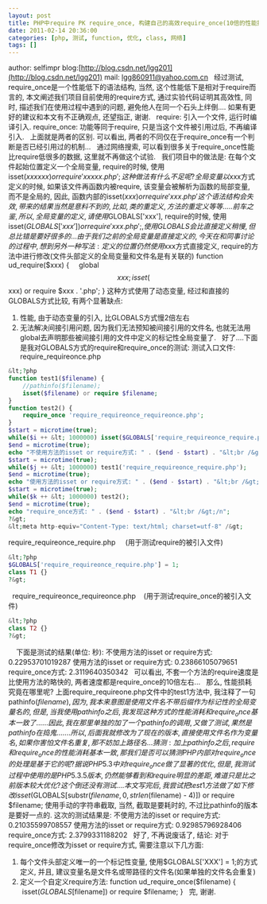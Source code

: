 ```yaml
---
layout: post
title: PHP中require PK require_once, 构建自己的高效require_once(10倍的性能提升)
date: 2011-02-14 20:36:00
categories: [php, 测试, function, 优化, class, 网络]
tags: []
---
```

author: selfimpr
blog:[http://blog.csdn.net/lgg201](http://blog.csdn.net/lgg201)
mail: lgg860911@yahoo.com.cn
 
经过测试, require_once是一个性能低下的语法结构, 当然, 这个性能低下是相对于require而言的, 本文阐述我们项目目前使用的require方式, 通过实验代码证明其高效性, 同时, 描述我们在使用过程中遇到的问题, 避免他人在同一个石头上绊倒....
如果有更好的建议和本文有不正确观点, 还望指正, 谢谢.
 
require: 引入一个文件, 运行时编译引入.
require_once: 功能等同于require, 只是当这个文件被引用过后, 不再编译引入.
 
上面就是两者的区别. 可以看出, 两者的不同仅在于require_once有一个判断是否已经引用过的机制...
 
通过网络搜索, 可以看到很多关于require_once性能比require低很多的数据, 这里就不再做这个试验.
 
我们项目中的做法是: 在每个文件起始位置定义一个全局变量, require的时候, 使用isset($xxxxxx) or require 'xxxxx.php';
这种做法有什么不足呢?
全局变量以$xxx方式定义的时候, 如果该文件再函数内被require, 该变量会被解析为函数的局部变量, 而不是全局的, 因此, 函数内部的isset($xxx) or require 'xxx.php'这个语法结构会失效, 带来的结果当然是意料不到的, 比如, 类的重定义, 方法的重定义等等.....
      前车之鉴, 所以, 全局变量的定义, 请使用$GLOBALS['xxx'], require的时候, 使用isset($GLOBALS['xxx']) or require 'xxx.php';, 使用GLOBALS会比直接定义稍慢, 但总比错是要好很多的...
 
由于我们之前的全局变量是直接定义的, 今天在和同事讨论的过程中, 想到另外一种写法:
定义的位置仍然使用$xxx方式直接定义, require的方法中进行修改(文件头部定义的全局变量和文件名是有关联的)
function ud_require($xxx) {
    global $$xxx;
    isset($$xxx) or require $xxx . '.php';
}
这种方式使用了动态变量, 经过和直接的GLOBALS方式比较, 有两个显著缺点:
1. 性能, 由于动态变量的引入, 比GLOBALS方式慢2倍左右
2. 无法解决间接引用问题, 因为我们无法预知被间接引用的文件名, 也就无法用global去声明那些被间接引用的文件中定义的标记性全局变量了.
 
好了....下面是我对GLOBALS方式的require和require_once的测试:
测试入口文件:
require_requireonce.php

```php
&lt;?php
function test1($filename) {
	//pathinfo($filename);
	isset($filename) or require $filename;
}
function test2() {
	require_once 'require_requireonce_requireonce.php';
}
$start = microtime(true);
while($i ++ &lt; 1000000) isset($GLOBALS['require_requireonce_require.php']) or require 'require_requireonce_require.php';
$end = microtime(true);
echo "不使用方法的isset or require方式: " . ($end - $start) . "&lt;br /&gt;/n";
$start = microtime(true);
while($j ++ &lt; 1000000) test1('require_requireonce_require.php');
$end = microtime(true);
echo "使用方法的isset or require方式: " . ($end - $start) . "&lt;br /&gt;/n";
$start = microtime(true);
while($k ++ &lt; 1000000) test2();
$end = microtime(true);
echo "require_once方式: " . ($end - $start) . "&lt;br /&gt;/n";
?&gt;
&lt;meta http-equiv="Content-Type: text/html; charset=utf-8" /&gt;
```
 
require_requireonce_require.php     (用于测试require的被引入文件)

```php
&lt;?php
$GLOBALS['require_requireonce_require.php'] = 1;
class T1 {}
?&gt;
```
 
require_requireonce_requireonce.php    (用于测试require_once的被引入文件)

```php
&lt;?php
class T2 {}
?&gt;

```
 
 
下面是测试的结果(单位: 秒):
不使用方法的isset or require方式: 0.22953701019287
使用方法的isset or require方式: 0.23866105079651
require_once方式: 2.3119640350342
 
可以看出, 不套一个方法的require速度是比使用方法的略快的, 两者速度都是require_once的10倍左右...
 
那么, 性能损耗究竟在哪里呢?
上面require_requireone.php文件中的test1方法中, 我注释了一句pathinfo($filename), 因为, 我本来意图是使用文件名不带后缀作为标记性的全局变量名的, 但是, 当我使用pathinfo之后, 我发现这种方式的性能消耗和require_once基本一致了......因此, 我在那里单独的加了一个pathinfo的调用, 又做了测试, 果然是pathinfo在捣鬼.......所以, 后面我就修改为了现在的版本, 直接使用文件名作为变量名, 如果你害怕文件名重复, 那不妨加上路径名...
 
猜测: 加上pathinfo之后, require和require_once的性能消耗基本一致, 那我们是否可以猜测PHP内部对require_once的处理是基于它的呢? 据说PHP5.3中对require_once做了显著的优化, 但是, 我测试过程中使用的是PHP5.3.5版本, 仍然能够看到和require明显的差距, 难道只是比之前版本较大优化? 这个倒还没有测试....
 
本文写完后, 我尝试把test1方法做了如下修改
isset($GLOBALS[substr($filename, 0, strlen($filename) - 4)]) or require $filename;
使用手动的字符串截取, 当然, 截取是要耗时的, 不过比pathinfo的版本是要好一点的. 这次的测试结果是:
不使用方法的isset or require方式: 0.21035599708557
使用方法的isset or require方式: 0.92985796928406
require_once方式: 2.3799331188202
 
好了, 不再说废话了, 结论:
对于require_once修改为isset or require方式, 需要注意以下几方面:
1. 每个文件头部定义唯一的一个标记性变量, 使用$GLOBALS['XXX'] = 1;的方式定义, 并且, 建议变量名是文件名或带路径的文件名(如果单独的文件名会重复)
2. 定义一个自定义require方法:
function ud_require_once($filename) {
    isset($GLOBALS[$filename]) or require $filename;
}
 
完, 谢谢.
